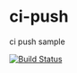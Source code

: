 # ci-push
ci push sample

[![Build Status](https://travis-ci.com/srz-zumix/ci-push.svg?branch=master)](https://travis-ci.com/srz-zumix/ci-push)
